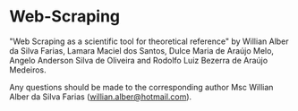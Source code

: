 # Web-Scraping
"Web Scraping as a scientific tool for theoretical reference" by Willian Alber da Silva Farias, Lamara Maciel dos Santos, Dulce Maria de Araújo Melo, Angelo Anderson Silva de Oliveira and Rodolfo Luiz Bezerra de Araújo Medeiros.

Any questions should be made to the corresponding author Msc Willian Alber da Silva Farias (willian.alber@hotmail.com).

